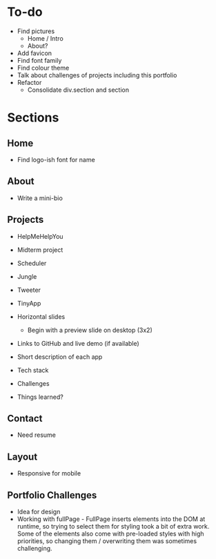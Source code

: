 # To-do

- Find pictures
  - Home / Intro
  - About?
- Add favicon
- Find font family
- Find colour theme
- Talk about challenges of projects including this portfolio
- Refactor
  - Consolidate div.section and section

# Sections

## Home

- Find logo-ish font for name

## About

- Write a mini-bio

## Projects

- HelpMeHelpYou
- Midterm project
- Scheduler
- Jungle
- Tweeter
- TinyApp

- Horizontal slides
  - Begin with a preview slide on desktop (3x2)
- Links to GitHub and live demo (if available)
- Short description of each app
- Tech stack
- Challenges
- Things learned?

## Contact

- Need resume

## Layout

- Responsive for mobile

## Portfolio Challenges

- Idea for design
- Working with fullPage - FullPage inserts elements into the DOM at runtime, so trying to select them for styling took a bit of extra work. Some of the elements also come with pre-loaded styles with high priorities, so changing them / overwriting them was sometimes challenging.
